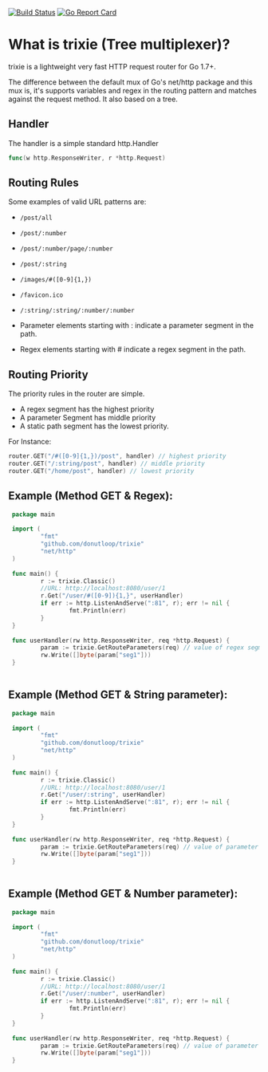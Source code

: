 [![Build Status](https://travis-ci.org/donutloop/trixie.svg?branch=master)](https://travis-ci.org/donutloop/trixie)
[![Go Report Card](https://goreportcard.com/badge/github.com/donutloop/trixie)](https://goreportcard.com/report/github.com/donutloop/trixie)

# What is trixie (Tree multiplexer)? 

trixie is a lightweight very fast HTTP request router for Go 1.7+.

The difference between the default mux of Go's net/http package and this mux is, it's supports variables and regex in the routing pattern and matches against the request method. It also based on a tree.

## Handler 

The handler is a simple standard http.Handler 

```go 
func(w http.ResponseWriter, r *http.Request) 
```

## Routing Rules

Some examples of valid URL patterns are:

* `/post/all`
* `/post/:number`
* `/post/:number/page/:number`
* `/post/:string`
* `/images/#([0-9]{1,})`
* `/favicon.ico`
* `/:string/:string/:number/:number`

* Parameter elements starting with : indicate a parameter segment in the path.
* Regex elements starting with # indicate a regex segment in the path.

## Routing Priority

The priority rules in the router are simple.

* A regex segment has the highest priority
* A parameter Segment has middle priority
* A static path segment has the lowest priority.

For Instance:

```go 
router.GET("/#([0-9]{1,})/post", handler) // highest priority
router.GET("/:string/post", handler) // middle priority
router.GET("/home/post", handler) // lowest priority
```

## Example (Method GET & Regex):

```go
 package main
 
 import (
         "fmt"
         "github.com/donutloop/trixie"
         "net/http"
 )
 
 func main() {
         r := trixie.Classic()
         //URL: http://localhost:8080/user/1
         r.Get("/user/#([0-9]){1,}", userHandler)
         if err := http.ListenAndServe(":81", r); err != nil {
                 fmt.Println(err)
         }
 }
 
 func userHandler(rw http.ResponseWriter, req *http.Request) {
         param := trixie.GetRouteParameters(req) // value of regex segment
         rw.Write([]byte(param["seg1"]))
 }
    
 ```
    
## Example (Method GET & String parameter):

```go
 package main
 
 import (
         "fmt"
         "github.com/donutloop/trixie"
         "net/http"
 )
 
 func main() {
         r := trixie.Classic()
         //URL: http://localhost:8080/user/1
         r.Get("/user/:string", userHandler)
         if err := http.ListenAndServe(":81", r); err != nil {
                 fmt.Println(err)
         }
 }
 
 func userHandler(rw http.ResponseWriter, req *http.Request) {
         param := trixie.GetRouteParameters(req) // value of parameter segment
         rw.Write([]byte(param["seg1"]))
 }
    
 ```    
 
## Example (Method GET & Number parameter):

```go
 package main
 
 import (
         "fmt"
         "github.com/donutloop/trixie"
         "net/http"
 )
 
 func main() {
         r := trixie.Classic()
         //URL: http://localhost:8080/user/1
         r.Get("/user/:number", userHandler)
         if err := http.ListenAndServe(":81", r); err != nil {
                 fmt.Println(err)
         }
 }
 
 func userHandler(rw http.ResponseWriter, req *http.Request) {
         param := trixie.GetRouteParameters(req) // value of parameter segment
         rw.Write([]byte(param["seg1"]))
 }
    
 ```    
 
 
 